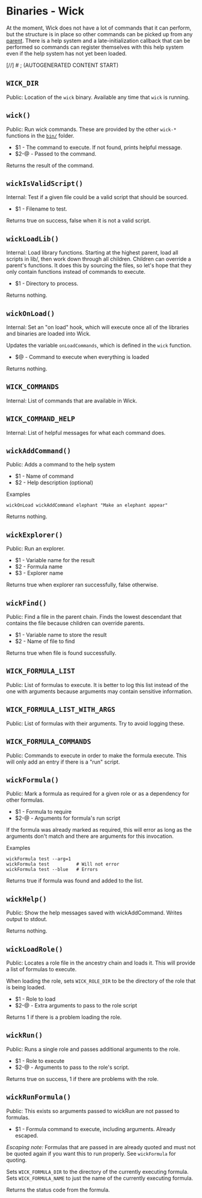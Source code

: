 Binaries - Wick
===============

At the moment, Wick does not have a lot of commands that it can perform, but the structure is in place so other commands can be picked up from any [parent].  There is a help system and a late-initialization callback that can be performed so commands can register themselves with this help system even if the help system has not yet been loaded.


[parent]: ../doc/parents.md


[//] # ; (AUTOGENERATED CONTENT START)


`WICK_DIR`
----------

Public: Location of the `wick` binary.  Available any time that `wick` is running.


`wick()`
--------

Public: Run wick commands.  These are provided by the other `wick-*` functions in the [`bin/`](./) folder.

* $1   - The command to execute.  If not found, prints helpful message.
* $2-@ - Passed to the command.

Returns the result of the command.


`wickIsValidScript()`
---------------------

Internal: Test if a given file could be a valid script that should be sourced.

* $1 - Filename to test.

Returns true on success, false when it is not a valid script.


`wickLoadLib()`
---------------

Internal: Load library functions.  Starting at the highest parent, load all scripts in lib/, then work down through all children.  Children can override a parent's functions.  It does this by sourcing the files, so let's hope that they only contain functions instead of commands to execute.

* $1 - Directory to process.

Returns nothing.


`wickOnLoad()`
--------------

Internal: Set an "on load" hook, which will execute once all of the libraries and binaries are loaded into Wick.

Updates the variable `onLoadCommands`, which is defined in the `wick` function.

* $@ - Command to execute when everything is loaded

Returns nothing.


`WICK_COMMANDS`
---------------

Internal: List of commands that are available in Wick.


`WICK_COMMAND_HELP`
-------------------

Internal: List of helpful messages for what each command does.


`wickAddCommand()`
------------------

Public: Adds a command to the help system

* $1 - Name of command
* $2 - Help description (optional)

Examples

    wickOnLoad wickAddCommand elephant "Make an elephant appear"

Returns nothing.


`wickExplorer()`
----------------

Public: Run an explorer.

* $1 - Variable name for the result
* $2 - Formula name
* $3 - Explorer name

Returns true when explorer ran successfully, false otherwise.


`wickFind()`
------------

Public: Find a file in the parent chain.  Finds the lowest descendant that contains the file because children can override parents.

* $1 - Variable name to store the result
* $2 - Name of file to find

Returns true when file is found successfully.


`WICK_FORMULA_LIST`
-------------------

Public: List of formulas to execute.  It is better to log this list instead of the one with arguments because arguments may contain sensitive information.


`WICK_FORMULA_LIST_WITH_ARGS`
-----------------------------

Public: List of formulas with their arguments.  Try to avoid logging these.


`WICK_FORMULA_COMMANDS`
-----------------------

Public: Commands to execute in order to make the formula execute.  This will only add an entry if there is a "run" script.


`wickFormula()`
---------------

Public: Mark a formula as required for a given role or as a dependency for other formulas.

* $1   - Formula to require
* $2-@ - Arguments for formula's run script

If the formula was already marked as required, this will error as long as the arguments don't match and there are arguments for this invocation.

Examples

    wickFormula test --arg=1
    wickFormula test          # Will not error
    wickFormula test --blue   # Errors

Returns true if formula was found and added to the list.


`wickHelp()`
------------

Public: Show the help messages saved with wickAddCommand.  Writes output to stdout.

Returns nothing.


`wickLoadRole()`
----------------

Public: Locates a role file in the ancestry chain and loads it.  This will provide a list of formulas to execute.

When loading the role, sets `WICK_ROLE_DIR` to be the directory of the role that is being loaded.

* $1   - Role to load
* $2-@ - Extra arguments to pass to the role script

Returns 1 if there is a problem loading the role.


`wickRun()`
-----------

Public: Runs a single role and passes additional arguments to the role.

* $1   - Role to execute
* $2-@ - Arguments to pass to the role's script.

Returns true on success, 1 if there are problems with the role.


`wickRunFormula()`
------------------

Public: This exists so arguments passed to wickRun are not passed to formulas.

* $1 - Formula command to execute, including arguments.  Already escaped.

*Escaping note:* Formulas that are passed in are already quoted and must not be quoted again if you want this to run properly.  See `wickFormula` for quoting.

Sets `WICK_FORMULA_DIR` to the directory of the currently executing formula. Sets `WICK_FORMULA_NAME` to just the name of the currently executing formula.

Returns the status code from the formula.
